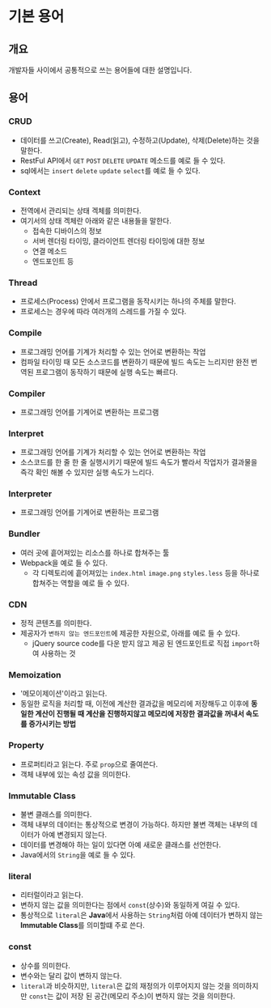 # 기본 용어
## 개요
개발자들 사이에서 공통적으로 쓰는 용어들에 대한 설명입니다.
## 용어
### CRUD
- 데이터를 쓰고(Create), Read(읽고), 수정하고(Update), 삭제(Delete)하는 것을 말한다.
- RestFul API에서 ```GET``` ```POST``` ```DELETE``` ```UPDATE``` 메소드를 예로 들 수 있다.
- sql에서는 ```insert``` ```delete``` ```update``` ```select```를 예로 들 수 있다.
### Context
- 전역에서 관리되는 상태 겍체를 의미한다.
- 여기서의 상태 겍체란 아래와 같은 내용들을 말한다.
  - 접속한 디바이스의 정보
  - 서버 렌더링 타이밍, 클라이언트 렌더링 타이밍에 대한 정보
  - 연결 메소드
  - 엔드포인트 등
### Thread
- 프로세스(Process) 안에서 프로그램을 동작시키는 하나의 주체를 말한다.
- 프로세스는 경우에 따라 여러개의 스레드를 가질 수 있다.
### Compile
- 프로그래밍 언어를 기계가 처리할 수 있는 언어로 변환하는 작업
- 컴파일 타이밍 때 모든 소스코드를 변환하기 때문에 빌드 속도는 느리지만 완전 번역된 프로그램이 동작하기 때문에 실행 속도는 빠르다.
### Compiler
- 프로그래밍 언어를 기계어로 변환하는 프로그램
### Interpret
- 프로그래밍 언어를 기계가 처리할 수 있는 언어로 변환하는 작업
- 소스코드를 한 줄 한 줄 실행시키기 때문에 빌드 속도가 빨라서 작업자가 결과물을 즉각 확인 해볼 수 있지만 실행 속도가 느리다.
### Interpreter
- 프로그래밍 언어를 기계어로 변환하는 프로그램
### Bundler
- 여러 곳에 흩어져있는 리소스를 하나로 합쳐주는 툴
- Webpack을 예로 들 수 있다.
  - 각 디렉토리에 흩어져있는 ```index.html``` ```image.png``` ```styles.less``` 등을 하나로 합쳐주는 역할을 예로 들 수 있다.
### CDN
- 정적 콘텐츠를 의미한다.
- 제공자가 ```변하지 않는 엔드포인트```에 제공한 자원으로, 아래를 예로 들 수 있다.
  - jQuery source code를 다운 받지 않고 제공 된 엔드포인트로 직접 ```import```하여 사용하는 것
### Memoization
- '메모이제이션'이라고 읽는다.
- 동일한 로직을 처리할 때, 이전에 계산한 결과값을 메모리에 저장해두고 이후에 **동일한 계산이 진행될 때 계산을 진행하지않고 메모리에 저장한 결과값을 꺼내서 속도를 증가시키는 방법**
### Property
- 프로퍼티라고 읽는다. 주로 ```prop```으로 줄여쓴다.
- 객체 내부에 있는 속성 값을 의미한다.
### Immutable Class
- 불변 클래스를 의미한다.
- 객체 내부의 데이터는 통상적으로 변경이 가능하다. 하지만 불변 객체는 내부의 데이터가 아예 변경되지 않는다.
- 데이터를 변경해야 하는 일이 있다면 아예 새로운 클래스를 선언한다.
- Java에서의 ```String```을 예로 들 수 있다.
### literal
- 리터럴이라고 읽는다.
- 변하지 않는 값을 의미한다는 점에서 ```const```(상수)와 동일하게 여길 수 있다.
- 통상적으로 ```literal```은 **Java**에서 사용하는 ```String```처럼 아예 데이터가 변하지 않는 **Immutable Class**를 의미할떄 주로 쓴다.
### const
- 상수를 의미한다.
- 변수와는 달리 값이 변하지 않는다.
- ```literal```과 비슷하지만, ```literal```은 값의 재정의가 이루어지지 않는 것을 의미하지만 ```const```는 값이 저장 된 공간(메모리 주소)이 변하지 않는 것을 의미한다.